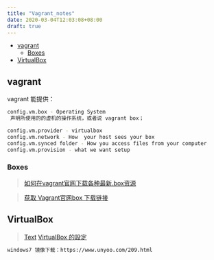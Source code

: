 ```yaml
---
title: "Vagrant_notes"
date: 2020-03-04T12:03:08+08:00
draft: true
---
```


<!-- vim-markdown-toc GFM -->

* [vagrant](#vagrant)
    * [Boxes](#boxes)
* [VirtualBox](#virtualbox)

<!-- vim-markdown-toc -->


## vagrant

vagrant 能提供：

```bash
config.vm.box - Operating System
 声明所使用的的虚机的操作系统，或者说 vagrant box；

config.vm.provider - virtualbox
config.vm.network - How  your host sees your box
config.vm.synced folder - How you access files from your computer
config.vm.provision - what we want setup
```

### Boxes

> [如何在vagrant官网下载各种最新.box资源](https://blog.csdn.net/shadow_zed/article/details/95032965)

> [获取 Vagrant官网box 下载链接](https://blog.csdn.net/xwx_100/article/details/84673522)


## VirtualBox

> [Text](https://wenku.baidu.com/view/8765d00403d8ce2f006623f7.html)
> [VirtualBox
> 的設定](https://www.youtube.com/watch?v=Nwsx6X_GKKE&list=PLSBXWUHUonqgr56bXPNTY3M2YgLR-84rn&index=3)

```bash
windows7 镜像下载：https://www.unyoo.com/209.html

```






